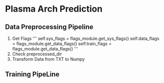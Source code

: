 # Plasma Arch Prediction

## Data Preprocessing Pipeline
1. Get Flags
'''
self.sys_flags = flags_module.get_sys_flags()
self.data_flags = flags_module.get_data_flags()
self.train_flags = flags_module.get_data_flags()
'''
1. Check preprocessed_dir
2. Transform Data from TXT to Numpy


## Training PipeLine
